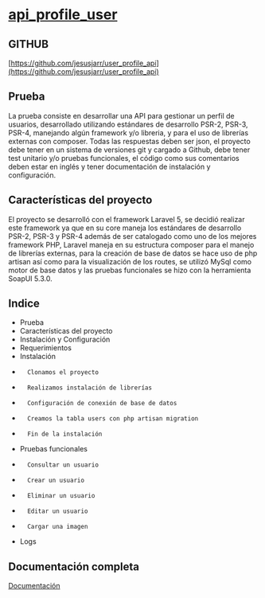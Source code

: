 
# [api_profile_user](https://github.com/jesusjarr/user_profile_api)

## GITHUB

[https://github.com/jesusjarr/user_profile_api](https://github.com/jesusjarr/user_profile_api)

## Prueba

La prueba consiste en desarrollar una API para gestionar un perfil de usuarios, desarrollado utilizando estándares de desarrollo PSR-2, PSR-3, PSR-4, manejando algún framework y/o libreria, y para el uso de librerías externas con composer. Todas las respuestas deben ser json, el proyecto debe tener en un sistema de versiones git y cargado a Github, debe tener test unitario y/o pruebas funcionales, el código como sus comentarios deben estar en inglés y tener documentación de instalación y configuración.

## Características del proyecto

El proyecto se desarrolló con el framework Laravel 5, se decidió realizar este framework ya que en su core maneja los estándares de desarrollo PSR-2, PSR-3 y PSR-4 además de ser catalogado como uno de los mejores framework PHP, Laravel maneja en su estructura composer para el manejo de librerías externas, para la creación de base de datos se hace uso de php artisan así como para la visualización de los routes, se utilizó MySql como motor de base datos y las pruebas funcionales se hizo con la herramienta SoapUI 5.3.0.

##  Indice

*   Prueba	
*   Características del proyecto
*   Instalación y Configuración
*   Requerimientos
*   Instalación
*       Clonamos el proyecto
*       Realizamos instalación de librerías	
*       Configuración de conexión de base de datos
*       Creamos la tabla users con php artisan migration
*       Fin de la instalación
*   Pruebas funcionales
*       Consultar un usuario
*       Crear un usuario
*       Eliminar un usuario
*       Editar un usuario
*       Cargar una imagen
*   Logs


## Documentación completa

[Documentación](https://drive.google.com/open?id=0B9KHVZF2dbTKUHZueWw3X2E2RFU)